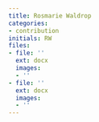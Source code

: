 ```yaml
---
title: Rosmarie Waldrop
categories:
- contribution
initials: RW
files:
- file: ''
  ext: docx
  images:
  - ''
- file: ''
  ext: docx
  images:
  - ''
---
```


